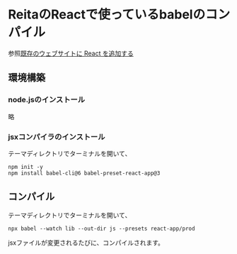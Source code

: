 # ReitaのReactで使っているbabelのコンパイル

参照[既存のウェブサイトに React を追加する](https://ja.reactjs.org/docs/add-react-to-a-website.html)

## 環境構築

### node.jsのインストール

略

### jsxコンパイラのインストール

テーマディレクトリでターミナルを開いて、

```tarminal
npm init -y
npm install babel-cli@6 babel-preset-react-app@3
```

## コンパイル

テーマディレクトリでターミナルを開いて、

```
npx babel --watch lib --out-dir js --presets react-app/prod
```

jsxファイルが変更されるたびに、コンパイルされます。
